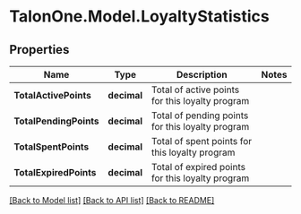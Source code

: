 # TalonOne.Model.LoyaltyStatistics
## Properties

Name | Type | Description | Notes
------------ | ------------- | ------------- | -------------
**TotalActivePoints** | **decimal** | Total of active points for this loyalty program | 
**TotalPendingPoints** | **decimal** | Total of pending points for this loyalty program | 
**TotalSpentPoints** | **decimal** | Total of spent points for this loyalty program | 
**TotalExpiredPoints** | **decimal** | Total of expired points for this loyalty program | 

[[Back to Model list]](../README.md#documentation-for-models) [[Back to API list]](../README.md#documentation-for-api-endpoints) [[Back to README]](../README.md)

